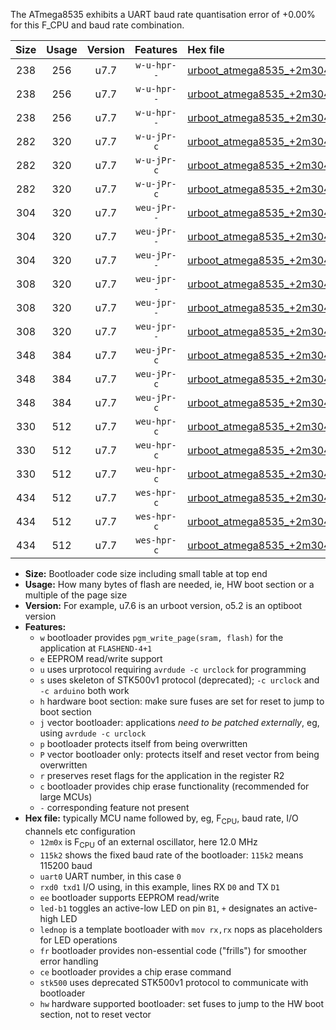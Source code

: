 The ATmega8535 exhibits a UART baud rate quantisation error of +0.00% for this F_CPU and baud rate combination.

|Size|Usage|Version|Features|Hex file|
|:-:|:-:|:-:|:-:|:--|
|238|256|u7.7|`w-u-hpr--`|[urboot_atmega8535_+2m304x_++57k6_uart0_rxd0_txd1_led+b0_fr_hw.hex](https://raw.githubusercontent.com/stefanrueger/urboot.hex/main/mcus/atmega8535/external_oscillator/fcpu_+2m304x/br_++57k6/urboot_atmega8535_+2m304x_++57k6_uart0_rxd0_txd1_led+b0_fr_hw.hex)|
|238|256|u7.7|`w-u-hpr--`|[urboot_atmega8535_+2m304x_++57k6_uart0_rxd0_txd1_led+b7_fr_hw.hex](https://raw.githubusercontent.com/stefanrueger/urboot.hex/main/mcus/atmega8535/external_oscillator/fcpu_+2m304x/br_++57k6/urboot_atmega8535_+2m304x_++57k6_uart0_rxd0_txd1_led+b7_fr_hw.hex)|
|238|256|u7.7|`w-u-hpr--`|[urboot_atmega8535_+2m304x_++57k6_uart0_rxd0_txd1_lednop_fr_hw.hex](https://raw.githubusercontent.com/stefanrueger/urboot.hex/main/mcus/atmega8535/external_oscillator/fcpu_+2m304x/br_++57k6/urboot_atmega8535_+2m304x_++57k6_uart0_rxd0_txd1_lednop_fr_hw.hex)|
|282|320|u7.7|`w-u-jPr-c`|[urboot_atmega8535_+2m304x_++57k6_uart0_rxd0_txd1_led+b0_fr_ce.hex](https://raw.githubusercontent.com/stefanrueger/urboot.hex/main/mcus/atmega8535/external_oscillator/fcpu_+2m304x/br_++57k6/urboot_atmega8535_+2m304x_++57k6_uart0_rxd0_txd1_led+b0_fr_ce.hex)|
|282|320|u7.7|`w-u-jPr-c`|[urboot_atmega8535_+2m304x_++57k6_uart0_rxd0_txd1_led+b7_fr_ce.hex](https://raw.githubusercontent.com/stefanrueger/urboot.hex/main/mcus/atmega8535/external_oscillator/fcpu_+2m304x/br_++57k6/urboot_atmega8535_+2m304x_++57k6_uart0_rxd0_txd1_led+b7_fr_ce.hex)|
|282|320|u7.7|`w-u-jPr-c`|[urboot_atmega8535_+2m304x_++57k6_uart0_rxd0_txd1_lednop_fr_ce.hex](https://raw.githubusercontent.com/stefanrueger/urboot.hex/main/mcus/atmega8535/external_oscillator/fcpu_+2m304x/br_++57k6/urboot_atmega8535_+2m304x_++57k6_uart0_rxd0_txd1_lednop_fr_ce.hex)|
|304|320|u7.7|`weu-jPr--`|[urboot_atmega8535_+2m304x_++57k6_uart0_rxd0_txd1_ee_led+b0.hex](https://raw.githubusercontent.com/stefanrueger/urboot.hex/main/mcus/atmega8535/external_oscillator/fcpu_+2m304x/br_++57k6/urboot_atmega8535_+2m304x_++57k6_uart0_rxd0_txd1_ee_led+b0.hex)|
|304|320|u7.7|`weu-jPr--`|[urboot_atmega8535_+2m304x_++57k6_uart0_rxd0_txd1_ee_led+b7.hex](https://raw.githubusercontent.com/stefanrueger/urboot.hex/main/mcus/atmega8535/external_oscillator/fcpu_+2m304x/br_++57k6/urboot_atmega8535_+2m304x_++57k6_uart0_rxd0_txd1_ee_led+b7.hex)|
|304|320|u7.7|`weu-jPr--`|[urboot_atmega8535_+2m304x_++57k6_uart0_rxd0_txd1_ee_lednop.hex](https://raw.githubusercontent.com/stefanrueger/urboot.hex/main/mcus/atmega8535/external_oscillator/fcpu_+2m304x/br_++57k6/urboot_atmega8535_+2m304x_++57k6_uart0_rxd0_txd1_ee_lednop.hex)|
|308|320|u7.7|`weu-jpr--`|[urboot_atmega8535_+2m304x_++57k6_uart0_rxd0_txd1_ee_led+b0_fr.hex](https://raw.githubusercontent.com/stefanrueger/urboot.hex/main/mcus/atmega8535/external_oscillator/fcpu_+2m304x/br_++57k6/urboot_atmega8535_+2m304x_++57k6_uart0_rxd0_txd1_ee_led+b0_fr.hex)|
|308|320|u7.7|`weu-jpr--`|[urboot_atmega8535_+2m304x_++57k6_uart0_rxd0_txd1_ee_led+b7_fr.hex](https://raw.githubusercontent.com/stefanrueger/urboot.hex/main/mcus/atmega8535/external_oscillator/fcpu_+2m304x/br_++57k6/urboot_atmega8535_+2m304x_++57k6_uart0_rxd0_txd1_ee_led+b7_fr.hex)|
|308|320|u7.7|`weu-jpr--`|[urboot_atmega8535_+2m304x_++57k6_uart0_rxd0_txd1_ee_lednop_fr.hex](https://raw.githubusercontent.com/stefanrueger/urboot.hex/main/mcus/atmega8535/external_oscillator/fcpu_+2m304x/br_++57k6/urboot_atmega8535_+2m304x_++57k6_uart0_rxd0_txd1_ee_lednop_fr.hex)|
|348|384|u7.7|`weu-jPr-c`|[urboot_atmega8535_+2m304x_++57k6_uart0_rxd0_txd1_ee_led+b0_fr_ce.hex](https://raw.githubusercontent.com/stefanrueger/urboot.hex/main/mcus/atmega8535/external_oscillator/fcpu_+2m304x/br_++57k6/urboot_atmega8535_+2m304x_++57k6_uart0_rxd0_txd1_ee_led+b0_fr_ce.hex)|
|348|384|u7.7|`weu-jPr-c`|[urboot_atmega8535_+2m304x_++57k6_uart0_rxd0_txd1_ee_led+b7_fr_ce.hex](https://raw.githubusercontent.com/stefanrueger/urboot.hex/main/mcus/atmega8535/external_oscillator/fcpu_+2m304x/br_++57k6/urboot_atmega8535_+2m304x_++57k6_uart0_rxd0_txd1_ee_led+b7_fr_ce.hex)|
|348|384|u7.7|`weu-jPr-c`|[urboot_atmega8535_+2m304x_++57k6_uart0_rxd0_txd1_ee_lednop_fr_ce.hex](https://raw.githubusercontent.com/stefanrueger/urboot.hex/main/mcus/atmega8535/external_oscillator/fcpu_+2m304x/br_++57k6/urboot_atmega8535_+2m304x_++57k6_uart0_rxd0_txd1_ee_lednop_fr_ce.hex)|
|330|512|u7.7|`weu-hpr-c`|[urboot_atmega8535_+2m304x_++57k6_uart0_rxd0_txd1_ee_led+b0_fr_ce_hw.hex](https://raw.githubusercontent.com/stefanrueger/urboot.hex/main/mcus/atmega8535/external_oscillator/fcpu_+2m304x/br_++57k6/urboot_atmega8535_+2m304x_++57k6_uart0_rxd0_txd1_ee_led+b0_fr_ce_hw.hex)|
|330|512|u7.7|`weu-hpr-c`|[urboot_atmega8535_+2m304x_++57k6_uart0_rxd0_txd1_ee_led+b7_fr_ce_hw.hex](https://raw.githubusercontent.com/stefanrueger/urboot.hex/main/mcus/atmega8535/external_oscillator/fcpu_+2m304x/br_++57k6/urboot_atmega8535_+2m304x_++57k6_uart0_rxd0_txd1_ee_led+b7_fr_ce_hw.hex)|
|330|512|u7.7|`weu-hpr-c`|[urboot_atmega8535_+2m304x_++57k6_uart0_rxd0_txd1_ee_lednop_fr_ce_hw.hex](https://raw.githubusercontent.com/stefanrueger/urboot.hex/main/mcus/atmega8535/external_oscillator/fcpu_+2m304x/br_++57k6/urboot_atmega8535_+2m304x_++57k6_uart0_rxd0_txd1_ee_lednop_fr_ce_hw.hex)|
|434|512|u7.7|`wes-hpr-c`|[urboot_atmega8535_+2m304x_++57k6_uart0_rxd0_txd1_ee_led+b0_fr_ce_stk500_hw.hex](https://raw.githubusercontent.com/stefanrueger/urboot.hex/main/mcus/atmega8535/external_oscillator/fcpu_+2m304x/br_++57k6/urboot_atmega8535_+2m304x_++57k6_uart0_rxd0_txd1_ee_led+b0_fr_ce_stk500_hw.hex)|
|434|512|u7.7|`wes-hpr-c`|[urboot_atmega8535_+2m304x_++57k6_uart0_rxd0_txd1_ee_led+b7_fr_ce_stk500_hw.hex](https://raw.githubusercontent.com/stefanrueger/urboot.hex/main/mcus/atmega8535/external_oscillator/fcpu_+2m304x/br_++57k6/urboot_atmega8535_+2m304x_++57k6_uart0_rxd0_txd1_ee_led+b7_fr_ce_stk500_hw.hex)|
|434|512|u7.7|`wes-hpr-c`|[urboot_atmega8535_+2m304x_++57k6_uart0_rxd0_txd1_ee_lednop_fr_ce_stk500_hw.hex](https://raw.githubusercontent.com/stefanrueger/urboot.hex/main/mcus/atmega8535/external_oscillator/fcpu_+2m304x/br_++57k6/urboot_atmega8535_+2m304x_++57k6_uart0_rxd0_txd1_ee_lednop_fr_ce_stk500_hw.hex)|

- **Size:** Bootloader code size including small table at top end
- **Usage:** How many bytes of flash are needed, ie, HW boot section or a multiple of the page size
- **Version:** For example, u7.6 is an urboot version, o5.2 is an optiboot version
- **Features:**
  + `w` bootloader provides `pgm_write_page(sram, flash)` for the application at `FLASHEND-4+1`
  + `e` EEPROM read/write support
  + `u` uses urprotocol requiring `avrdude -c urclock` for programming
  + `s` uses skeleton of STK500v1 protocol (deprecated); `-c urclock` and `-c arduino` both work
  + `h` hardware boot section: make sure fuses are set for reset to jump to boot section
  + `j` vector bootloader: applications *need to be patched externally*, eg, using `avrdude -c urclock`
  + `p` bootloader protects itself from being overwritten
  + `P` vector bootloader only: protects itself and reset vector from being overwritten
  + `r` preserves reset flags for the application in the register R2
  + `c` bootloader provides chip erase functionality (recommended for large MCUs)
  + `-` corresponding feature not present
- **Hex file:** typically MCU name followed by, eg, F<sub>CPU</sub>, baud rate, I/O channels etc configuration
  + `12m0x` is F<sub>CPU</sub> of an external oscillator, here 12.0 MHz
  + `115k2` shows the fixed baud rate of the bootloader: `115k2` means 115200 baud
  + `uart0` UART number, in this case `0`
  + `rxd0 txd1` I/O using, in this example, lines RX `D0` and TX `D1`
  + `ee` bootloader supports EEPROM read/write
  + `led-b1` toggles an active-low LED on pin `B1`, `+` designates an active-high LED
  + `lednop` is a template bootloader with `mov rx,rx` nops as placeholders for LED operations
  + `fr` bootloader provides non-essential code ("frills") for smoother error handling
  + `ce` bootloader provides a chip erase command
  + `stk500` uses deprecated STK500v1 protocol to communicate with bootloader
  + `hw` hardware supported bootloader: set fuses to jump to the HW boot section, not to reset vector
